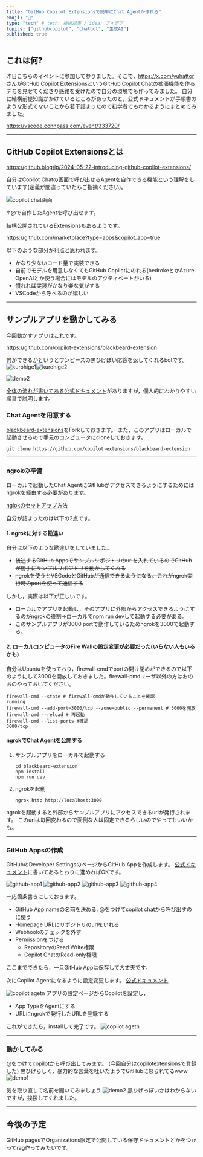 ```yaml
---
title: "GitHub Copilot Extensionsで簡単にChat Agentが作れる"
emoji: "📌"
type: "tech" # tech: 技術記事 / idea: アイデア
topics: ["githubcopilot", "chatbot", "生成AI"]
published: true
---
```



## これは何?

昨日こちらのイベントに参加して参りました。そこで，<https://x.com/yuhattor> さんがGitHub Copilot ExtensionsというGitHub Copilot Chatの拡張機能を作るデモを見せてくださり感銘を受けたので自分の環境でも作ってみました。
自分に結構前提知識がかけているところがあったのと，公式ドキュメントが手順書のような形式でないことから若干詰まったので初学者でもわかるようにまとめてみました。

<https://vscode.connpass.com/event/333720/>

---

## GitHub Copilot Extensionsとは

<https://github.blog/jp/2024-05-22-introducing-github-copilot-extensions/>

自分はCopilot Chatの画面で呼び出せるAgentを自作できる機能という理解をしています(定義が間違っていたらご指摘ください)。

![copilot chat画面](/images/300bec29690247/copilot-chat.png)

↑@で自作したAgentを呼び出せます。

結構公開されているExtensionsもあるようです。

<https://github.com/marketplace?type=apps&copilot_app=true>

以下のような部分が利点と思われます。

- かなり少ないコード量で実装できる
- 自前でモデルを用意しなくてもGitHub Copilotにのれる(bedrokeとかAzure OpenAIとか使う場合にはモデルのアクティベートがいる)
- 慣れれば実装がかなり楽な気がする
- VSCodeから呼べるのが嬉しい

---

## サンプルアプリを動かしてみる

今回動かすアプリはこれです。

<https://github.com/copilot-extensions/blackbeard-extension>

何ができるかというとワンピースの黒ひげぽい応答を返してくれるbotです。
![kurohige1](/images/300bec29690247/kurohige1.png)![kurohige2](/images/300bec29690247/kurohige2.png)

![demo2](/images/300bec29690247/demo2.png)

[全体の流れが書いてある公式ドキュメント](https://docs.github.com/en/copilot/building-copilot-extensions/setting-up-copilot-extensions)がありますが，個人的にわかりやすい順番で説明します。

### Chat Agentを用意する

[blackbeard-extensions](
https://github.com/copilot-extensions/blackbeard-extension)をForkしておきます。
また，このアプリはローカルで起動させるので手元のコンピュータにcloneしておきます。

```shell
git clone https://github.com/copilot-extensions/blackbeard-extension
```

---

### ngrokの準備

ローカルで起動したChat AgentにGitHubがアクセスできるようにするためにはngrokを経由する必要があります。

[nglokのセットアップ方法](https://docs.github.com/en/copilot/building-copilot-extensions/creating-a-copilot-extension/configuring-your-server-to-deploy-your-copilot-agent)

自分が詰まったのは以下の2点です。

#### 1. ngrokに対する勘違い

自分は以下のような勘違いをしていました。

- ~~後述するGitHub Appsでサンプルリポジトリのurlを入れているのでGitHubが勝手にサンプルリポジトリを動かしてくれる~~
- ~~ngrokを使うとVSCodeとGitHubが通信できるようになる。これがngrok実行時のportを使って通信する~~

しかし，実際は以下が正しいです。

- ローカルでアプリを起動し，そのアプリに外部からアクセスできるようにするのがngrokの役割→ローカルでnpm run devして起動する必要がある。
- このサンプルアプリが3000 portで動作しているためngrokを3000で起動する。

#### 2. ローカルコンピュータのFire Wallの設定変更が必要だった(いらない人もいるかも)

自分はUbuntuを使っており，firewall-cmdでportの開け閉めができるので以下のようにして3000を開放しておきました。firewall-cmdユーザ以外の方はおのおのやっておいてください。

```shell
firewall-cmd --state # firewall-cmdが動作していることを確認
running
firewall-cmd --add-port=3000/tcp --zone=public --permanent # 3000を開放
firewall-cmd --reload # 再起動
firewall-cmd --list-ports #確認                                                          
3000/tcp
```

#### ngrokでChat Agentを公開する

1. サンプルアプリをローカルで起動する

    ```shell
    cd blackbeard-extension
    npm install
    npm run dev
    ```

2. ngrokを起動

    ```shell
    ngrok http http://localhost:3000
    ```

ngrokを起動すると外部からサンプルアプリにアクセスできるurlが発行されます。
このurlは毎回変わるので面倒な人は固定できるらしいのでやってもいいかも。

---

### GitHub Appsの作成

GitHubのDeveloper SettingsのページからGitHub Appを作成します。
[公式ドキュメント](https://docs.github.com/en/copilot/building-copilot-extensions/creating-a-copilot-extension/creating-a-github-app-for-your-copilot-extension)に書いてあるとおりに進めればOKです。

![github-app1](/images/300bec29690247/github-app1.png)
![github-app2](/images/300bec29690247/github-app2.png)
![github-app3](/images/300bec29690247/github-app3.png)
![github-app4](/images/300bec29690247/github-app4.png)

一応箇条書きにしておきます。

- GitHub App nameの名前を決める: @をつけてcopilot chatから呼び出すのに使う
- Homepage URLにリポジトリのurlをいれる
- Webhookのチェックを外す
- Permissionをつける
  - RepositoryのRead Write権限
  - Copilot ChatのRead-only権限

ここまでできたら，一旦GitHub Appは保存して大丈夫です。

次にCopilot Agentになるように設定変更します。
[公式ドキュメント](https://docs.github.com/en/copilot/building-copilot-extensions/creating-a-copilot-extension/configuring-your-github-app-for-your-copilot-agent)

![copilot agetn](/images/300bec29690247/copilot-agent-settings.png)
アプリの設定ページからCopilotを設定し，

- App TypeをAgentにする
- URLにngrokで発行したURLを登録する

これができたら，installして完了です。
![copilot agetn](/images/300bec29690247/install.png)

---

### 動かしてみる

@をつけてcopilotから呼び出してみます。
(今回自分はcopilotextensionsで登録した)
黒ひげらしく，暴力的な言葉を吐いたようでGitHubに怒られてるwww
![demo1](/images/300bec29690247/demo1.png)

気を取り直して名前を聞いてみましょう
![demo2](/images/300bec29690247/demo2.png)
黒ひげっぽいかはわからないですが，挨拶してくれました。

---

## 今後の予定

GitHub pagesでOrganizations限定で公開している保守ドキュメントとかをつかってrag作ってみたいです。
